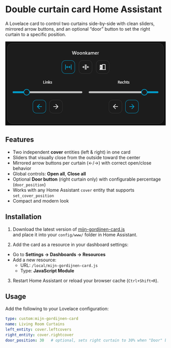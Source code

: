 # Double curtain card Home Assistant

A Lovelace card to control two curtains side-by-side with clean sliders, mirrored arrow buttons, and an optional “door” button to set the right curtain to a specific position.

![Mijn Gordijnen Card Screenshot](screenshot.png)

## Features

- Two independent **cover** entities (left & right) in one card  
- Sliders that visually close from the outside toward the center  
- Mirrored arrow buttons per curtain (←/→) with correct open/close behavior  
- Global controls: **Open all**, **Close all**  
- Optional **Door button** (right curtain only) with configurable percentage (`door_position`)  
- Works with any Home Assistant `cover` entity that supports `set_cover_position`  
- Compact and modern look  

## Installation

1. Download the latest version of [mijn-gordijnen-card.js](mijn-gordijnen-card.js)  
   and place it into your `config/www/` folder in Home Assistant.

2. Add the card as a resource in your dashboard settings:
- Go to **Settings → Dashboards → Resources**  
- Add a new resource:  
  - URL: `/local/mijn-gordijnen-card.js`  
  - Type: **JavaScript Module**
3. Restart Home Assistant or reload your browser cache (`Ctrl+Shift+R`).

## Usage

Add the following to your Lovelace configuration:

```yaml
type: custom:mijn-gordijnen-card
name: Living Room Curtains
left_entity: cover.leftcovers
right_entity: cover.rightcover
door_position: 30   # optional, sets right curtain to 30% when "Door" button is pressed

